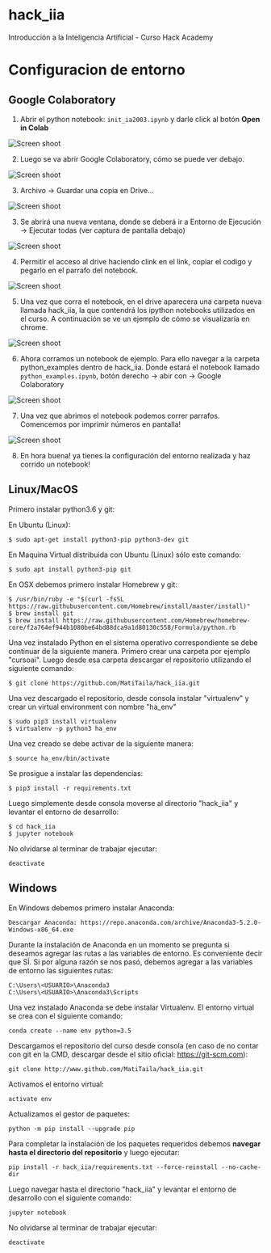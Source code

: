 # hack_iia
Introducción a la Inteligencia Artificial - Curso Hack Academy

# Configuracion de entorno

## Google Colaboratory

1) Abrir el python notebook: ```init_ia2003.ipynb``` y darle click al botón **Open in Colab**

![Screen shoot](images/Screenshot_init.png)

2) Luego se va abrir Google Colaboratory, cómo se puede ver debajo.

![Screen shoot](images/Screenshot_colab.png)

3) Archivo -> Guardar una copia en Drive...

![Screen shoot](images/Screenshot_ipynb_copy.png)

3) Se abrirá una nueva ventana, donde se deberá ir a Entorno de Ejecución -> Ejecutar todas (ver captura de pantalla debajo)

![Screen shoot](images/Screenshot_run.png) 

4) Permitir el acceso al drive haciendo clink en el link, copiar el codigo y pegarlo en el parrafo del notebook.

![Screen shoot](images/Screenshot_link.png)  

5) Una vez que corra el notebook, en el drive aparecera una carpeta nueva llamada hack_iia, la que contendrá los ipython notebooks utilizados en el curso. A continuación se ve un ejemplo de cómo se visualizaría en chrome.

![Screen shoot](images/Screenshot_drive.png)  

6) Ahora corramos un notebook de ejemplo. Para ello navegar a la carpeta python_examples dentro de hack_iia. Donde estará el notebook llamado ```python_examples.ipynb```, botón derecho -> abir con -> Google Colaboratory

![Screen shoot](images/Screenshot_example_run.png)   

7) Una vez que abrimos el notebook podemos correr parrafos. Comencemos por imprimir números en pantalla!

![Screen shoot](images/Screenshot_run_python_examples.png)   

8) En hora buena! ya tienes la configuración del entorno realizada y haz corrido un notebook!




## Linux/MacOS

Primero instalar python3.6 y git:

En Ubuntu (Linux):
```
$ sudo apt-get install python3-pip python3-dev git
```

En Maquina Virtual distribuida con Ubuntu (Linux) sólo este comando:
```
$ sudo apt install python3-pip git
```

En OSX debemos primero instalar Homebrew y git:
```
$ /usr/bin/ruby -e "$(curl -fsSL https://raw.githubusercontent.com/Homebrew/install/master/install)"
$ brew install git
$ brew install https://raw.githubusercontent.com/Homebrew/homebrew-core/f2a764ef944b1080be64bd88dca9a1d80130c558/Formula/python.rb
```

Una vez instalado Python en el sistema operativo correspondiente se debe continuar de la siguiente manera. Primero crear una carpeta por ejemplo "cursoai". Luego desde esa carpeta descargar el repositorio utilizando el siguiente comando:
```
$ git clone https://github.com/MatiTaila/hack_iia.git

```

Una vez descargado el repositorio, desde consola instalar "virtualenv" y crear un virtual environment con nombre "ha_env"

```
$ sudo pip3 install virtualenv
$ virtualenv -p python3 ha_env
```

Una vez creado se debe activar de la siguiente manera:

```
$ source ha_env/bin/activate
```
Se prosigue a instalar las dependencias:
```
$ pip3 install -r requirements.txt
```

Luego simplemente desde consola moverse al directorio "hack_iia" y levantar el entorno de desarrollo:
```
$ cd hack_iia
$ jupyter notebook
```
No olvidarse al terminar de trabajar ejecutar:
```
deactivate
```

## Windows

En Windows debemos primero instalar Anaconda:

```
Descargar Anaconda: https://repo.anaconda.com/archive/Anaconda3-5.2.0-Windows-x86_64.exe
```

Durante la instalación de Anaconda en un momento se pregunta si deseamos agregar las rutas a las variables de entorno. Es conveniente decir que SÍ. Si por alguna razón se nos pasó, debemos agregar a las variables de entorno las siguientes rutas:

```
C:\Users\<USUARIO>\Anaconda3
C:\Users\<USUARIO>\Anaconda3\Scripts
```

Una vez instalado Anaconda se debe instalar Virtualenv. El entorno virtual se crea con el siguiente comando:
```
conda create --name env python=3.5
```

Descargamos el repositorio del curso desde consola (en caso de no contar con git en la CMD, descargar desde el sitio oficial: https://git-scm.com):
```
git clone http://www.github.com/MatiTaila/hack_iia.git
```

Activamos el entorno virtual: 
```
activate env
```
Actualizamos el gestor de paquetes:
```
python -m pip install --upgrade pip
```
Para completar la instalación de los paquetes requeridos debemos **navegar hasta el directorio del repositorio** y luego ejecutar:
```
pip install -r hack_iia/requirements.txt --force-reinstall --no-cache-dir
```
Luego navegar hasta el directorio "hack_iia" y levantar el entorno de desarrollo con el siguiente comando:
```
jupyter notebook
```
No olvidarse al terminar de trabajar ejecutar:
```
deactivate
```

